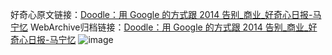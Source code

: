 好奇心原文链接：[Doodle：用 Google 的方式跟 2014 告别_商业_好奇心日报-马宁忆](https://www.qdaily.com/articles/4860.html)
WebArchive归档链接：[Doodle：用 Google 的方式跟 2014 告别_商业_好奇心日报-马宁忆](http://web.archive.org/web/20160630032538/http://www.qdaily.com/articles/4860.html)
![image](http://ww3.sinaimg.cn/large/007d5XDply1g3wc94fmd4j30u02szkc7)